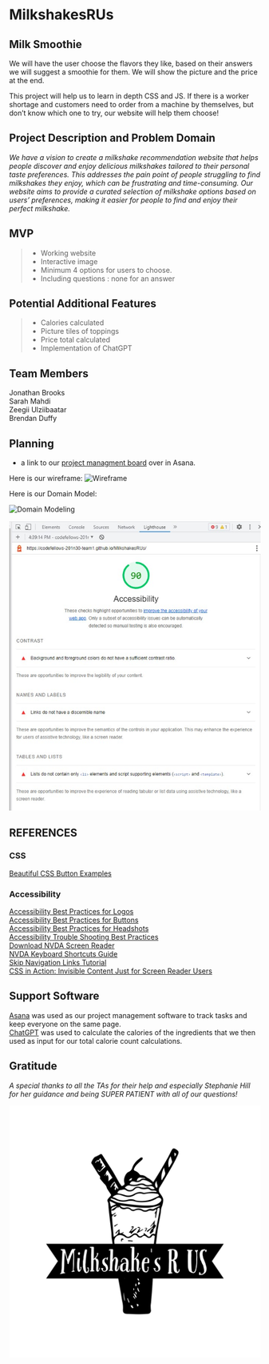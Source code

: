# MilkshakesRUs

## Milk Smoothie

We will have the user choose the flavors they like, based on their answers we will suggest a smoothie for them. We will show the picture and the price at the end.

This project will help us to learn in depth CSS and JS. If there is a worker shortage and customers need to order from a machine by themselves, but don’t know which one to try, our website will help them choose!

## Project Description and Problem Domain

*We have a vision to create a milkshake recommendation website that helps people discover and enjoy delicious milkshakes tailored to their personal taste preferences.  This addresses the pain point of people struggling to find milkshakes they enjoy, which can be frustrating and time-consuming.  Our website aims to provide a curated selection of milkshake options based on users’ preferences, making it easier for people to find and enjoy their perfect milkshake.*<br>

## MVP

>+ Working website
>+ Interactive image
>+ Minimum 4 options for users to choose.
>+ Including questions : none for an answer

## Potential Additional Features

>+ Calories calculated
>+ Picture tiles of toppings
>+ Price total calculated
>+ Implementation of ChatGPT

## Team Members

Jonathan Brooks <br>
Sarah Mahdi <br>
Zeegii Ulziibaatar<br>
Brendan Duffy

## Planning

+ a link to our [project managment board](https://app.asana.com/0/1204278230452331/board) over in Asana.

Here is our wireframe: ![Wireframe](https://user-images.githubusercontent.com/121203064/228419524-d87e93e0-92d6-47af-9efd-7285ac4e8d56.png)

Here is our Domain Model:<br>

![Domain Modeling](https://user-images.githubusercontent.com/121203064/228421065-42caaacd-f79e-4535-899e-c33ace7811b4.png)

![Lighthouse Accessibility Score](assets/Lighthouse%20Accessibility%20Score.jpg)

## REFERENCES
<!-- [title](https://www.example.com) -->

### CSS

[Beautiful CSS Button Examples](https://getcssscan.com/css-buttons-examples)

### Accessibility

[Accessibility Best Practices for Logos](https://www.w3.org/WAI/tutorials/images/decorative/)<br>
[Accessibility Best Practices for Buttons](https://www.searchenginejournal.com/alt-text-for-logos-and-buttons/469801/#close)<br>
[Accessibility Best Practices for Headshots](https://sc.edu/about/offices_and_divisions/digital-accessibility/guides_tutorials/alternative_text/headshot-alt-text/index.php)<br>
[Accessibility Trouble Shooting Best Practices](https://www.expandtheroom.com/insights/how-to-check-web-accessibility-with-a-screen-reader-and-keyboard/)<br>
[Download NVDA Screen Reader](https://www.nvaccess.org/download/)<br>
[NVDA Keyboard Shortcuts Guide](https://dequeuniversity.com/screenreaders/nvda-keyboard-shortcuts)<br>
[Skip Navigation Links Tutorial](https://webaim.org/techniques/skipnav/)<br>
[CSS in Action: Invisible Content Just for Screen Reader Users](https://webaim.org/techniques/css/invisiblecontent/)<br>

## Support Software

[Asana](https://asana.com/) was used as our project management software to track tasks and keep everyone on the same page.<br>
[ChatGPT](https://chatgptonline.io/) was used to calculate the calories of the ingredients that we then used as input for our total calorie count calculations.<br>

## Gratitude

*A special thanks to all the TAs for their help and especially Stephanie Hill for her guidance and being SUPER PATIENT with all of our questions!*<br>


![MilkshakesRUs](assets/logo12.png)
